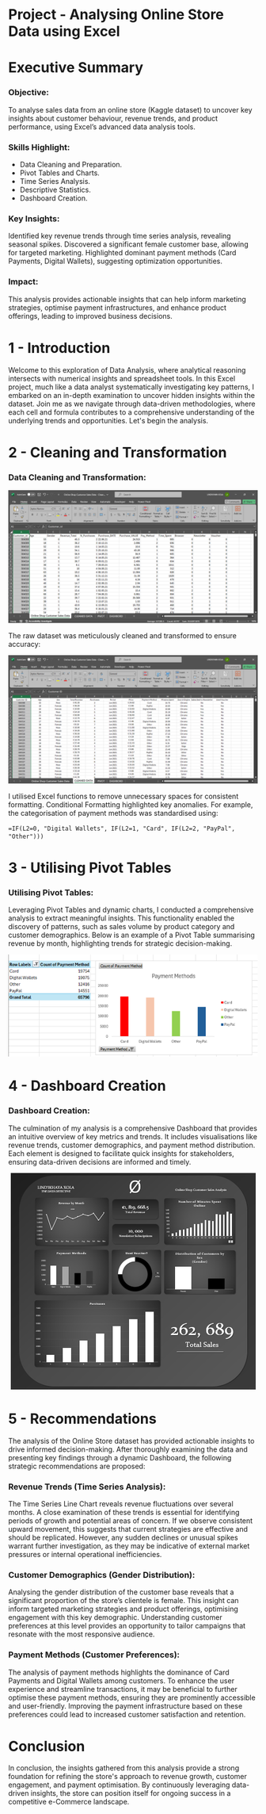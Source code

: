 # Project - Analysing Online Store Data using Excel

# Executive Summary
### Objective:
To analyse sales data from an online store (Kaggle dataset) to uncover key insights about customer behaviour, revenue trends, and product performance, using Excel’s advanced data analysis tools.

### Skills Highlight:
- Data Cleaning and Preparation.
- Pivot Tables and Charts.
- Time Series Analysis.
- Descriptive Statistics.
- Dashboard Creation.

### Key Insights:
Identified key revenue trends through time series analysis, revealing seasonal spikes.
Discovered a significant female customer base, allowing for targeted marketing.
Highlighted dominant payment methods (Card Payments, Digital Wallets), suggesting optimization opportunities.

### Impact:
This analysis provides actionable insights that can help inform marketing strategies, optimise payment infrastructures, and enhance product offerings, leading to improved business decisions.

# 1 - Introduction
Welcome to this exploration of Data Analysis, where analytical reasoning intersects with numerical insights and spreadsheet tools. In this Excel project, much like a data analyst systematically investigating key patterns, I embarked on an in-depth examination to uncover hidden insights within the dataset. Join me as we navigate through data-driven methodologies, where each cell and formula contributes to a comprehensive understanding of the underlying trends and opportunities. Let's begin the analysis.

# 2 - Cleaning and Transformation
### Data Cleaning and Transformation:
<p align="center">
<img src="RAW DATA.png">
</p>

The raw dataset was meticulously cleaned and transformed to ensure accuracy:

<p align="center">
<img src="CLEAN DATA.png">
</p>

I utilised Excel functions to remove unnecessary spaces for consistent formatting. Conditional Formatting highlighted key anomalies. For example, the categorisation of payment methods was standardised using:
```excel
=IF(L2=0, "Digital Wallets", IF(L2=1, "Card", IF(L2=2, "PayPal", "Other")))
```

# 3 - Utilising Pivot Tables
### Utilising Pivot Tables:
Leveraging Pivot Tables and dynamic charts, I conducted a comprehensive analysis to extract meaningful insights. This functionality enabled the discovery of patterns, such as sales volume by product category and customer demographics. Below is an example of a Pivot Table summarising revenue by month, highlighting trends for strategic decision-making.

<p align="center">
<img src="PAYMENT METHOD.png">
</p>

# 4 - Dashboard Creation
### Dashboard Creation:
The culmination of my analysis is a comprehensive Dashboard that provides an intuitive overview of key metrics and trends. It includes visualisations like revenue trends, customer demographics, and payment method distribution. Each element is designed to facilitate quick insights for stakeholders, ensuring data-driven decisions are informed and timely.

<p align="center">
<img src="DASHBOARD - FINAL.png">
</p>

# 5 - Recommendations
The analysis of the Online Store dataset has provided actionable insights to drive informed decision-making. After thoroughly examining the data and presenting key findings through a dynamic Dashboard, the following strategic recommendations are proposed:

### Revenue Trends (Time Series Analysis):
The Time Series Line Chart reveals revenue fluctuations over several months. A close examination of these trends is essential for identifying periods of growth and potential areas of concern. If we observe consistent upward movement, this suggests that current strategies are effective and should be replicated. However, any sudden declines or unusual spikes warrant further investigation, as they may be indicative of external market pressures or internal operational inefficiencies.

### Customer Demographics (Gender Distribution):
Analysing the gender distribution of the customer base reveals that a significant proportion of the store’s clientele is female. This insight can inform targeted marketing strategies and product offerings, optimising engagement with this key demographic. Understanding customer preferences at this level provides an opportunity to tailor campaigns that resonate with the most responsive audience.

### Payment Methods (Customer Preferences):
The analysis of payment methods highlights the dominance of Card Payments and Digital Wallets among customers. To enhance the user experience and streamline transactions, it may be beneficial to further optimise these payment methods, ensuring they are prominently accessible and user-friendly. Improving the payment infrastructure based on these preferences could lead to increased customer satisfaction and retention.

# Conclusion
In conclusion, the insights gathered from this analysis provide a strong foundation for refining the store's approach to revenue growth, customer engagement, and payment optimisation. By continuously leveraging data-driven insights, the store can position itself for ongoing success in a competitive e-Commerce landscape.
